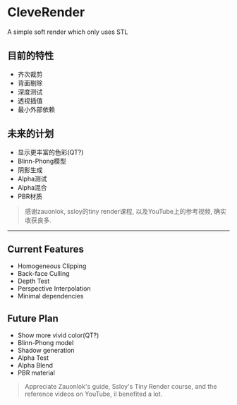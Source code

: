 # CleveRender

A simple soft render which only uses STL 

## 目前的特性

* 齐次裁剪
* 背面剔除
* 深度测试
* 透视插值
* 最小外部依赖

## 未来的计划

* 显示更丰富的色彩(QT?)
* Blinn-Phong模型
* 阴影生成
* Alpha测试
* Alpha混合
* PBR材质

> 感谢zauonlok, ssloy的tiny render课程, 以及YouTube上的参考视频, 确实收获良多.

***

## Current Features

* Homogeneous Clipping
* Back-face Culling
* Depth Test
* Perspective Interpolation
* Minimal dependencies

## Future Plan

* Show more vivid color(QT?)
* Blinn-Phong model
* Shadow generation
* Alpha Test
* Alpha Blend
* PBR material

> Appreciate Zauonlok's guide, Ssloy's Tiny Render course, and the reference videos on YouTube, iI benefited a lot.
